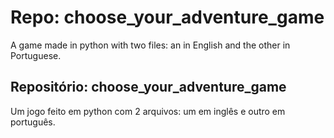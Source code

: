 # Repo: choose_your_adventure_game
A game made in python with two files: an in English and the other in Portuguese.

## Repositório: choose_your_adventure_game
Um jogo feito em python com 2 arquivos: um em inglês e outro em português.
